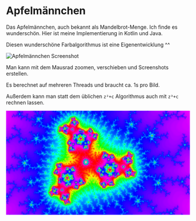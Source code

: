 # Apfelmännchen

Das Apfelmännchen, auch bekannt als Mandelbrot-Menge.
Ich finde es wunderschön. Hier ist meine Implementierung 
in Kotlin und Java.

Diesen wunderschöne Farbalgorithmus ist eine Eigenentwicklung ^^ 

![Apfelmännchen Screenshot](Screenshots/Apfelmännchen_In_der_Spitze_der_Spitze.png)

Man kann mit dem Mausrad zoomen, verschieben
und Screenshots erstellen.

Es berechnet auf mehreren Threads und braucht ca.
1s pro Bild.

Außerdem kann man statt dem üblichen `z²+c` Algorithmus
auch mit `z³+c` rechnen lassen.

![Birnenmännchen Spiralen](Screenshots/Spinner.png)


